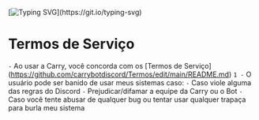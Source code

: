 [![Typing
  SVG](https://readme-typing-svg.herokuapp.com?color=86deff&lines=+Termos+de+Uso+e+Privacidade.)](https://git.io/typing-svg)

# Termos de Serviço
`-` Ao usar a Carry, você concorda com os [Termos de Serviço] (https://github.com/carrybotdiscord/Termos/edit/main/README.md)
`1 -` O usuário pode ser banido de usar meus sistemas caso:
 `-` Caso viole alguma das regras do Discord
 `-` Prejudicar/difamar a equipe da Carry ou o Bot
 `-` Caso você tente abusar de qualquer bug ou tentar usar qualquer trapaça para burla meu sistema

